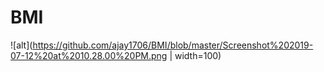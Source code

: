 # BMI
![alt](https://github.com/ajay1706/BMI/blob/master/Screenshot%202019-07-12%20at%2010.28.00%20PM.png | width=100)

